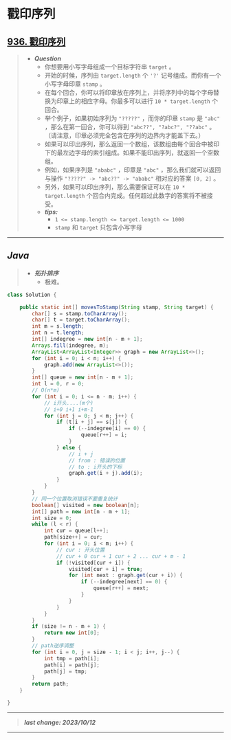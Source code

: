 # 戳印序列

## [936. 戳印序列](https://leetcode.cn/problems/stamping-the-sequence/)

> - ***Question***
>   - 你想要用小写字母组成一个目标字符串 `target` 。
>   - 开始的时候，序列由 `target.length` 个 `'?'` 记号组成。而你有一个小写字母印章 `stamp` 。
>   - 在每个回合，你可以将印章放在序列上，并将序列中的每个字母替换为印章上的相应字母。你最多可以进行 `10 * target.length`  个回合。
>   - 举个例子，如果初始序列为 `"?????"` ，而你的印章 `stamp` 是 `"abc"` ，那么在第一回合，你可以得到 `"abc??", "?abc?", "??abc"` 。（请注意，印章必须完全包含在序列的边界内才能盖下去。）
>   - 如果可以印出序列，那么返回一个数组，该数组由每个回合中被印下的最左边字母的索引组成。如果不能印出序列，就返回一个空数组。
>   - 例如，如果序列是 `"ababc"` ，印章是 `"abc"` ，那么我们就可以返回与操作 `"?????" -> "abc??" -> "ababc"` 相对应的答案 `[0, 2]` 。
>   - 另外，如果可以印出序列，那么需要保证可以在 `10 * target.length` 个回合内完成。任何超过此数字的答案将不被接受。
>   - ***tips:***
>     - `1 <= stamp.length <= target.length <= 1000`
>     - `stamp` 和 `target` 只包含小写字母

---

## *Java*

> - ***拓扑排序***
>   - 极难。

```java
class Solution {

    public static int[] movesToStamp(String stamp, String target) {
        char[] s = stamp.toCharArray();
        char[] t = target.toCharArray();
        int m = s.length;
        int n = t.length;
        int[] indegree = new int[n - m + 1];
        Arrays.fill(indegree, m);
        ArrayList<ArrayList<Integer>> graph = new ArrayList<>();
        for (int i = 0; i < n; i++) {
            graph.add(new ArrayList<>());
        }
        int[] queue = new int[n - m + 1];
        int l = 0, r = 0;
        // O(n*m)
        for (int i = 0; i <= n - m; i++) {
            // i开头....(m个)
            // i+0 i+1 i+m-1
            for (int j = 0; j < m; j++) {
                if (t[i + j] == s[j]) {
                    if (--indegree[i] == 0) {
                        queue[r++] = i;
                    }
                } else {
                    // i + j
                    // from : 错误的位置
                    // to : i开头的下标
                    graph.get(i + j).add(i);
                }
            }
        }
        // 同一个位置取消错误不要重复统计
        boolean[] visited = new boolean[n];
        int[] path = new int[n - m + 1];
        int size = 0;
        while (l < r) {
            int cur = queue[l++];
            path[size++] = cur;
            for (int i = 0; i < m; i++) {
                // cur : 开头位置
                // cur + 0 cur + 1 cur + 2 ... cur + m - 1
                if (!visited[cur + i]) {
                    visited[cur + i] = true;
                    for (int next : graph.get(cur + i)) {
                        if (--indegree[next] == 0) {
                            queue[r++] = next;
                        }
                    }
                }
            }
        }
        if (size != n - m + 1) {
            return new int[0];
        }
        // path逆序调整
        for (int i = 0, j = size - 1; i < j; i++, j--) {
            int tmp = path[i];
            path[i] = path[j];
            path[j] = tmp;
        }
        return path;
    }

}
```

---

> ***last change: 2023/10/12***

---
